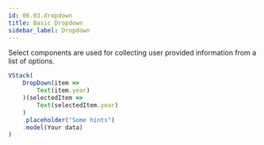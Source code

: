 ```yaml
---
id: 06.03.dropdown
title: Basic Dropdown
sidebar_label: Dropdown
---
```


Select components are used for collecting user provided information from a list of options.


``` ts
VStack(
    DropDown(item =>
        Text(item.year)
    )(selectedItem =>
        Text(selectedItem.year)
    )
    .placeholder("Some hints")
    .model(Your data)
)
```